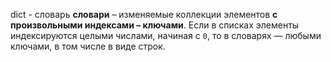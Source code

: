 
dict - словарь
**словари** – изменяемые коллекции элементов **с произвольными индексами – ключами**. Если в списках элементы индексируются целыми числами, начиная с `0`, то в словарях — любыми ключами, в том числе в виде строк.